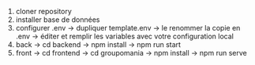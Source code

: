 1) cloner repository
2) installer base de données
3) configurer .env
  -> dupliquer template.env
  -> le renommer la copie en .env
  -> éditer et remplir les variables avec votre configuration local
4) back -> cd backend -> npm install -> npm run start
5) front -> cd frontend -> cd groupomania -> npm install -> npm run serve
